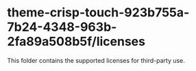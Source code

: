 # theme-crisp-touch-923b755a-7b24-4348-963b-2fa89a508b5f/licenses

This folder contains the supported licenses for third-party use.
